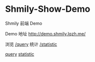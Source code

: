 # Shmily-Show-Demo
Shmily 前端 Demo

Demo 地址 http://demo.shmily.lqzh.me/

浏览 [/query](http://demo.shmily.lqzh.me/)
统计 [/statistic](http://demo.shmily.lqzh.me/#/statistic)



[query](./screenshots/query.png)
[statistic](./screenshots/statistic.png)